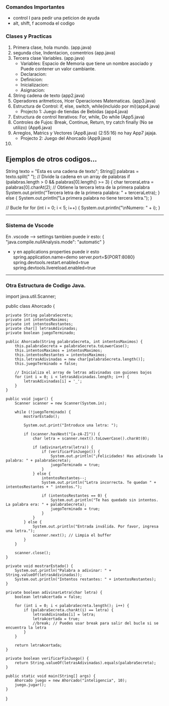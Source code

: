### Comandos Importantes
- control I para pedir una peticion de ayuda
- alt, shift, f acomoda el codigo

### Clases y Practicas 

1. Primera clase, hola mundo. (app.java)
2. segunda clse, Indentacion, comentrios (app.java)
3. Tercera clase Variables. (app.java)
    - Variables: Espacio de Memoria que tiene un nombre asociado y Puede contener un 
      valor cambiante.
    - Declaracion: 
    - Definicion: 
    - Inicializacion: 
    - Asignacion:
4. String cadena de texto (app2.java)
5. Operadores aritmeticos, Hcer Operaciones Matematicas. (app3.java)
6. Estructura de Control: if, else, switch, while(incluido por mi)(app4.java)
    - Projecto 1: Juego de tiendas de Bebidas (app4.java)
7. Estructura de control Iterativos: For, while, Do while (App5.java)
8. Controles de Fujos: Break, Continue, Return, try catch finally (No se utilizo) (App6.java)
9. Arreglos, Matrics y Vectores (App8.java) (2:55:16) no hay App7 jajaja.
    - Projecto 2: Juego del Ahorcado (App9.java)
10. 


## Ejemplos de otros codigos...
String texto = "Esta es una cadena de texto";
String[] palabras = texto.split(" "); // Divide la cadena en un array de palabras
if (palabras.length > 0 && palabras[0].length() >= 3) {
    char terceraLetra = palabras[0].charAt(2); // Obtiene la tercera letra de la primera palabra
    System.out.println("Tercera letra de la primera palabra: " + terceraLetra);
} else {
    System.out.println("La primera palabra no tiene tercera letra.");
}

 // Bucle for
        for (int i = 0; i < 5; i++) {
            System.out.println("\nNumero: " + i);
        }

----------------------------------------------------
### Sistema de Vscode
En .vscode --> settings tambien puede ir esto:
{
    "java.compile.nullAnalysis.mode": "automatic"
}

- y en applications properties puede ir esto
spring.application.name=demo
server.port=${PORT:8080}
spring.devtools.restart.enabled=true
spring.devtools.livereload.enabled=true

--------------------------------------------------------------------------------------
### Otra Estructura de Codigo Java.

import java.util.Scanner;

public class Ahorcado {

    private String palabraSecreta;
    private int intentosMaximos;
    private int intentosRestantes;
    private char[] letrasAdivinadas;
    private boolean juegoTerminado;

    public Ahorcado(String palabraSecreta, int intentosMaximos) {
        this.palabraSecreta = palabraSecreta.toLowerCase();
        this.intentosMaximos = intentosMaximos;
        this.intentosRestantes = intentosMaximos;
        this.letrasAdivinadas = new char[palabraSecreta.length()];
        this.juegoTerminado = false;

        // Inicializa el array de letras adivinadas con guiones bajos
        for (int i = 0; i < letrasAdivinadas.length; i++) {
            letrasAdivinadas[i] = '_';
        }
    }

    public void jugar() {
        Scanner scanner = new Scanner(System.in);

        while (!juegoTerminado) {
            mostrarEstado();

            System.out.print("Introduce una letra: ");

            if (scanner.hasNext("[a-zA-Z]")) {
                char letra = scanner.next().toLowerCase().charAt(0);

                if (adivinarLetra(letra)) {
                    if (verificarFinJuego()) {
                        System.out.println("¡Felicidades! Has adivinado la palabra: " + palabraSecreta);
                        juegoTerminado = true;
                    }
                } else {
                    intentosRestantes--;
                    System.out.println("Letra incorrecta. Te quedan " + intentosRestantes + " intentos.");

                    if (intentosRestantes == 0) {
                        System.out.println("Te has quedado sin intentos. La palabra era: " + palabraSecreta);
                        juegoTerminado = true;
                    }
                }
            } else {
                System.out.println("Entrada inválida. Por favor, ingresa una letra.");
                scanner.next(); // Limpia el buffer
            }
        }

        scanner.close();
    }

    private void mostrarEstado() {
        System.out.println("Palabra a adivinar: " + String.valueOf(letrasAdivinadas));
        System.out.println("Intentos restantes: " + intentosRestantes);
    }

    private boolean adivinarLetra(char letra) {
        boolean letraAcertada = false;

        for (int i = 0; i < palabraSecreta.length(); i++) {
            if (palabraSecreta.charAt(i) == letra) {
                letrasAdivinadas[i] = letra;
                letraAcertada = true;
                //break; // Puedes usar break para salir del bucle si se encuentra la letra
            }
        }

        return letraAcertada;
    }

    private boolean verificarFinJuego() {
        return String.valueOf(letrasAdivinadas).equals(palabraSecreta);
    }

    public static void main(String[] args) {
        Ahorcado juego = new Ahorcado("inteligencia", 10);
        juego.jugar();
    }
}